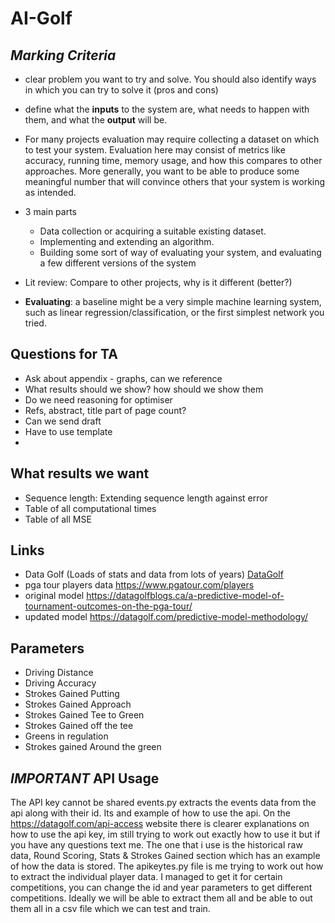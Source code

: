 # AI-Golf

## *Marking Criteria*
- clear problem you want to try and solve. You should also identify ways in which you can try to solve it (pros and cons)

- define what the **inputs** to the system are, what needs to happen with them, and what the **output** will be.

- For many projects evaluation may require collecting a dataset on which to test your system. Evaluation here may consist of metrics like accuracy, running time, memory usage, and how this compares to other approaches. More generally, you want to be able to produce some meaningful number that will convince others that your system is working as intended.

- 3 main parts
  - Data collection or acquiring a suitable existing dataset.
  - Implementing and extending an algorithm.
  - Building some sort of way of evaluating your system, and evaluating a few different versions of the system

- Lit review: Compare to other projects, why is it different (better?)
 
- **Evaluating**: a baseline might be a very simple machine learning system, such as linear regression/classification, or the first simplest network you tried.

## Questions for TA
- Ask about appendix - graphs, can we reference
- What results should we show? how should we show them
- Do we need reasoning for optimiser
- Refs, abstract, title part of page count?
- Can we send draft
- Have to use template
- 

## What results we want
- Sequence length: Extending sequence length against error
- Table of all computational times
- Table of all MSE

## Links 
- Data Golf (Loads of stats and data from lots of years) [DataGolf](https://datagolf.com/api-access)
- pga tour players data https://www.pgatour.com/players
- original model https://datagolfblogs.ca/a-predictive-model-of-tournament-outcomes-on-the-pga-tour/
- updated model https://datagolf.com/predictive-model-methodology/
## Parameters
* Driving Distance
* Driving Accuracy
* Strokes Gained Putting
* Strokes Gained Approach
* Strokes Gained Tee to Green
* Strokes Gained off the tee
* Greens in regulation
* Strokes gained Around the green

## ***IMPORTANT*** API Usage
The API key cannot be shared
events.py extracts the events data from the api along with their id. Its and example of how to use the api. On the https://datagolf.com/api-access website there is clearer explanations on how to use the api key, im still trying to work out exactly how to use it but if you have any questions text me. The one that i use is the historical raw data, Round Scoring, Stats & Strokes Gained section which has an example of how the data is stored. 
The apikeytes.py file is me trying to work out how to extract the individual player data. I managed to get it for certain competitions, you can change the id and year parameters to get different competitions. Ideally we will be able to extract them all and be able to out them all in a csv file which we can test and train. 
